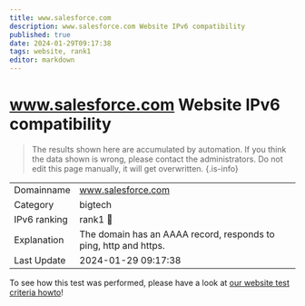 ```yaml
---
title: www.salesforce.com
description: www.salesforce.com Website IPv6 compatibility
published: true
date: 2024-01-29T09:17:38
tags: website, rank1
editor: markdown
---
```


# www.salesforce.com Website IPv6 compatibility

> The results shown here are accumulated by automation. If you think the data shown is wrong, please contact the administrators. 
> Do not edit this page manually, it will get overwritten.
{.is-info}


|   |   |
| - | - |
| Domainname | www.salesforce.com
| Category | bigtech |
| IPv6 ranking | rank1 :1st_place_medal: |
| Explanation | The domain has an AAAA record, responds to ping, http and https. |
| Last Update | 2024-01-29 09:17:38 |

To see how this test was performed, please have a look at [our website test criteria howto](/howto/testcriteria/website)!

